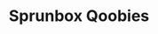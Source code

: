 ---
slug: sprunbox-qoobies-2285
title: Sprunbox Qoobies
description: "Sprunbox Qoobies is an exciting online game. Play for free directly in your browser!"
icon: /images/popular_mods/Sprunbox Qoobies.png
url: https://wowtbc.net/sprunkin/sprunbox/index.html
previewImage: /images/popular_mods/Sprunbox Qoobies.png
type: popular mods

# SEO配置
seo:
  title: "Sprunbox Qoobies - Play Free Online Game | Fun Browser Games"
  description: "Sprunbox Qoobies - Play this fun online game for free in your browser. No download required!"
  ogImage: "/images/popular_mods/Sprunbox Qoobies.png"
  keywords: "sprunbox-qoobies-2285, online game, browser game, free game, popular mods game, play online"

videoUrls:
  - https://www.youtube.com/embed/example1
  - https://www.youtube.com/embed/example2

whyPlay:
  title: "Why Play Sprunbox Qoobies?"
  items:
    - "Immersive Gameplay: Sprunbox Qoobies offers an engaging and immersive gaming experience that will keep you entertained for hours"
    - "Challenging Levels: Test your skills with increasingly difficult challenges and obstacles"
    - "Beautiful Graphics: Enjoy stunning visuals and smooth animations that bring the game world to life"
    - "Regular Updates: New content and features are added regularly to keep the game fresh and exciting"
    - "Free to Play: Experience all the fun without spending a penny"
    - "Community Features: Connect with other players, share strategies, and compete for high scores"
    - "Cross-Platform: Play on any device with a web browser, no downloads required"

features:
  title: "Key Features of Sprunbox Qoobies"
  image: "/images/popular_mods/Sprunbox Qoobies.png"
  items:
    - "Intuitive Controls: Easy to learn controls make Sprunbox Qoobies accessible for players of all skill levels"
    - "Multiple Game Modes: Enjoy various gameplay options that provide different challenges and experiences"
    - "Character Customization: Personalize your gaming experience with unique characters and items"
    - "Achievement System: Complete special tasks to earn rewards and recognition"
    - "Leaderboards: Compete with players worldwide and see who can achieve the highest scores"

characteristics:
  title: "Game Characteristics"
  image: "/images/popular_mods/Sprunbox Qoobies.png"
  items:
    - "Genre: Popular mods game with elements of strategy and skill"
    - "Difficulty: Suitable for both casual gamers and those seeking a challenge"
    - "Play Time: Quick sessions or extended gameplay, depending on your preference"
    - "Art Style: Vibrant and engaging visuals that enhance the gaming experience"
    - "Sound Design: Immersive audio that complements the gameplay perfectly"

info: "Sprunbox Qoobies is an exciting online game that offers players a unique and engaging gaming experience. With its intuitive controls, stunning visuals, and challenging gameplay, Sprunbox Qoobies provides hours of entertainment for players of all ages and skill levels. Whether you're looking for a quick gaming session during a break or an extended play session, Sprunbox Qoobies delivers an immersive experience that will keep you coming back for more. The game features multiple levels of increasing difficulty, ensuring that players are constantly challenged as they progress. With regular updates adding new content and features, Sprunbox Qoobies remains fresh and exciting, providing endless entertainment options for its growing community of players."

howToPlayIntro: "Welcome to Sprunbox Qoobies! This guide will walk you through the basics and help you master the game. Whether you're a beginner or looking to improve your skills, these tips and instructions will enhance your gaming experience."

howToPlaySteps:
  - title: "Getting Started"
    description: "Begin your Sprunbox Qoobies adventure by familiarizing yourself with the controls. Use your keyboard or mouse to navigate through the game interface. The tutorial will guide you through the basic mechanics and help you understand the objectives."
  - title: "Understanding the Objectives"
    description: "In Sprunbox Qoobies, your main goal is to progress through levels by completing specific objectives. Each level presents unique challenges that require different strategies and approaches."
  - title: "Mastering the Controls"
    description: "Practice using the controls to improve your precision and reaction time. Sprunbox Qoobies requires quick reflexes and strategic thinking to overcome obstacles and defeat opponents."
  - title: "Utilizing Power-ups"
    description: "Collect power-ups throughout the game to enhance your abilities and overcome difficult challenges. Each power-up offers unique advantages that can be crucial for success."
  - title: "Developing Strategies"
    description: "As you progress in Sprunbox Qoobies, develop effective strategies for different scenarios. Analyze patterns, anticipate challenges, and adapt your approach to maximize your performance."

faq:
  title: "Frequently Asked Questions about Sprunbox Qoobies"
  items:
    - question: "Is Sprunbox Qoobies free to play?"
      answer: "Yes, Sprunbox Qoobies is completely free to play directly in your web browser. No downloads or purchases are required to enjoy the full game experience."
    - question: "Can I play Sprunbox Qoobies on mobile devices?"
      answer: "Yes, Sprunbox Qoobies is optimized for both desktop and mobile play. You can enjoy the game on any device with a web browser and internet connection."
    - question: "Are there any in-game purchases?"
      answer: "While Sprunbox Qoobies is free to play, there may be optional in-game purchases available for cosmetic items or additional features that don't affect core gameplay."
    - question: "How often is Sprunbox Qoobies updated?"
      answer: "The developers regularly update Sprunbox Qoobies with new content, features, and improvements based on player feedback and game performance."
    - question: "Can I play Sprunbox Qoobies offline?"
      answer: "Currently, Sprunbox Qoobies requires an internet connection to play as it's a browser-based online game."
    - question: "Is Sprunbox Qoobies suitable for children?"
      answer: "Yes, Sprunbox Qoobies is designed to be family-friendly and suitable for players of all ages."
    - question: "How do I report bugs or issues?"
      answer: "If you encounter any problems while playing Sprunbox Qoobies, you can report them through the game's support page or contact the developers directly through their website."
    - question: "Still Have Questions?"
      answer: "If you have additional questions about Sprunbox Qoobies that aren't covered in this FAQ, please visit our support center or contact our customer service team for assistance."
---